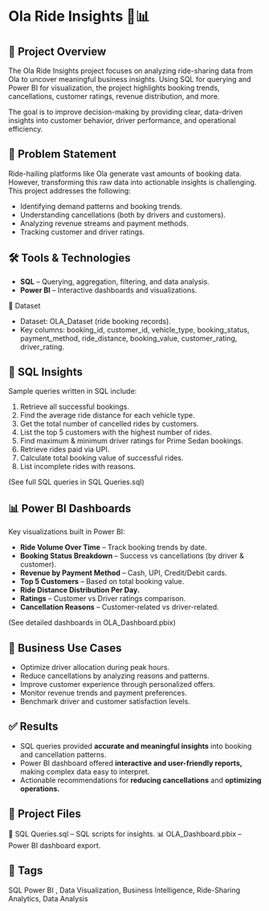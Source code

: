 # Ola Ride Insights 🚖📊

## 📌 Project Overview

The Ola Ride Insights project focuses on analyzing ride-sharing data from Ola to uncover meaningful business insights. Using SQL for querying and Power BI for visualization, the project highlights booking trends, cancellations, customer ratings, revenue distribution, and more.

The goal is to improve decision-making by providing clear, data-driven insights into customer behavior, driver performance, and operational efficiency.

## 🎯 Problem Statement

Ride-hailing platforms like Ola generate vast amounts of booking data. However, transforming this raw data into actionable insights is challenging. This project addresses the following:

- Identifying demand patterns and booking trends.
- Understanding cancellations (both by drivers and customers).
- Analyzing revenue streams and payment methods.
- Tracking customer and driver ratings.

## 🛠️ Tools & Technologies

- **SQL** – Querying, aggregation, filtering, and data analysis.
- **Power BI** – Interactive dashboards and visualizations.

📂 Dataset

- Dataset: OLA_Dataset (ride booking records).
- Key columns: booking_id, customer_id, vehicle_type, booking_status, payment_method, ride_distance, booking_value, customer_rating, driver_rating.

## 📝 SQL Insights

Sample queries written in SQL include:
1. Retrieve all successful bookings.
2. Find the average ride distance for each vehicle type.
3. Get the total number of cancelled rides by customers.
4. List the top 5 customers with the highest number of rides.
5. Find maximum & minimum driver ratings for Prime Sedan bookings.
6. Retrieve rides paid via UPI.
7. Calculate total booking value of successful rides.
8. List incomplete rides with reasons.

(See full SQL queries in SQL Queries.sql)

## 📊 Power BI Dashboards

Key visualizations built in Power BI:
- **Ride Volume Over Time** – Track booking trends by date.
- **Booking Status Breakdown** – Success vs cancellations (by driver & customer).
- **Revenue by Payment Method** – Cash, UPI, Credit/Debit cards.
- **Top 5 Customers** – Based on total booking value.
- **Ride Distance Distribution Per Day.**
- **Ratings** – Customer vs Driver ratings comparison.
- **Cancellation Reasons** – Customer-related vs driver-related.

(See detailed dashboards in OLA_Dashboard.pbix)

## 🚀 Business Use Cases

- Optimize driver allocation during peak hours.
- Reduce cancellations by analyzing reasons and patterns.
- Improve customer experience through personalized offers.
- Monitor revenue trends and payment preferences.
- Benchmark driver and customer satisfaction levels.

## ✅ Results

- SQL queries provided **accurate and meaningful insights** into booking and cancellation patterns.
- Power BI dashboard offered **interactive and user-friendly reports,** making complex data easy to interpret.
- Actionable recommendations for **reducing cancellations** and **optimizing operations.**

## 📎 Project Files

📄 SQL Queries.sql – SQL scripts for insights.
📊 OLA_Dashboard.pbix – Power BI dashboard export.

## 🔖 Tags

SQL Power BI , Data Visualization, Business Intelligence, Ride-Sharing Analytics, Data Analysis
